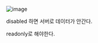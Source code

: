 ![image](https://user-images.githubusercontent.com/108928206/189622214-263e4ac5-d940-4039-9c6d-b2f6326ed56a.png)

disabled 하면 서버로 데이터가 안간다.

readonly로 해야한다.
